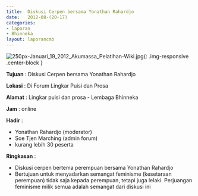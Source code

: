 ```yaml
---	
title: 	Diskusi Cerpen bersama Yonathan Rahardjo
date: 	2012-08-(20-17)
categories:	
- laporan	
- Bhinneka	
layout: laporancmb	
---	
```

	
![250px-Januari_19_2012_Akumassa_Pelatihan-Wiki.jpg](/uploads/250px-Januari_19_2012_Akumassa_Pelatihan-Wiki.jpg){: .img-responsive .center-block }	
	
**Tujuan** :	Diskusi Cerpen bersama Yonathan Rahardjo
	
**Lokasi** :	Di Forum Lingkar Puisi dan Prosa
	
**Alamat** : 	Lingkar puisi dan prosa - Lembaga Bhinneka
	
**Jam** :	online
	
**Hadir** :	
*	Yonathan Rahardjo (moderator)
*	Soe Tjen Marching (admin forum)
*	kurang lebih 30 peserta

**Ringkasan** :	
*	Diskusi cerpen bertema perempuan bersama Yonathan Rahardjo
*	Bertujuan untuk menyadarkan semangat feminisme (kesetaraan perempuan) tidak saja kepada perempuan, tetapi juga lelaki. Perjuangan feminisme milik semua adalah semangat dari diskusi ini
